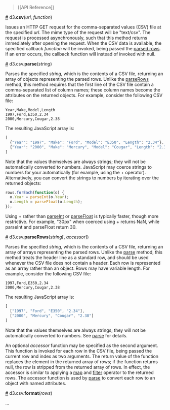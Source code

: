 > [[API Reference]]

<a name="csv" href="#csv">#</a> d3.<b>csv</b>(<i>url</i>, <i>function</i>)

Issues an HTTP GET request for the comma-separated values (CSV) file at the specified *url*. The mime type of the request will be "text/csv". The request is processed asynchronously, such that this method returns immediately after opening the request. When the CSV data is available, the specified callback *function* will be invoked, being passed the [parsed rows](#parse). If an error occurs, the callback function will instead of invoked with null.

<a name="parse" href="#parse">#</a> d3.csv.<b>parse</b>(<i>string</i>)

Parses the specified *string*, which is the contents of a CSV file, returning an array of objects representing the parsed rows. Unlike the [parseRows](#parseRows) method, this method requires that the first line of the CSV file contain a comma-separated list of column names; these column names become the attributes on the returned objects. For example, consider the following CSV file:

```
Year,Make,Model,Length
1997,Ford,E350,2.34
2000,Mercury,Cougar,2.38
```

The resulting JavaScript array is:

```javascript
[
  {"Year": "1997", "Make": "Ford", "Model": "E350", "Length": "2.34"},
  {"Year": "2000", "Make": "Mercury", "Model": "Cougar", "Length": "2.38"}
]
```

Note that the values themselves are always strings; they will not be automatically converted to numbers. JavaScript may coerce strings to numbers for your automatically (for example, using the + operator). Alternatively, you can convert the strings to numbers by iterating over the returned objects:

```javascript
rows.forEach(function(o) {
  o.Year = parseInt(o.Year);
  o.Length = parseFloat(o.Length);
});
```

Using + rather than [parseInt](https://developer.mozilla.org/en/JavaScript/Reference/Global_Objects/parseInt) or [parseFloat](https://developer.mozilla.org/en/JavaScript/Reference/Global_Objects/parseFloat) is typically faster, though more restrictive. For example, "30px" when coerced using + returns NaN, while parseInt and parseFloat return 30.

<a name="parseRows" href="#parseRows">#</a> d3.csv.<b>parseRows</b>(<i>string</i>[, <i>accessor</i>])

Parses the specified *string*, which is the contents of a CSV file, returning an array of arrays representing the parsed rows. Unlike the [parse](#parse) method, this method treats the header line as a standard row, and should be used whenever the CSV file does not contain a header. Each row is represented as an array rather than an object. Rows may have variable length. For example, consider the following CSV file:

```
1997,Ford,E350,2.34
2000,Mercury,Cougar,2.38
```

The resulting JavaScript array is:

```javascript
[
  ["1997", "Ford", "E350", "2.34"],
  ["2000", "Mercury", "Cougar", "2.38"]
]
```

Note that the values themselves are always strings; they will not be automatically converted to numbers. See [parse](#parse) for details.

An optional *accessor* function may be specified as the second argument. This function is invoked for each row in the CSV file, being passed the current row and index as two arguments. The return value of the function replaces the element in the returned array of rows; if the function returns null, the row is stripped from the returned array of rows. In effect, the accessor is similar to applying a [map](https://developer.mozilla.org/en/JavaScript/Reference/Global_Objects/Array/map) and [filter](https://developer.mozilla.org/en/JavaScript/Reference/Global_Objects/Array/filter) operator to the returned rows. The accessor function is used by [parse](#parse) to convert each row to an object with named attributes.

<a name="format" href="#format">#</a> d3.csv.<b>format</b>(<i>rows</i>)

…
